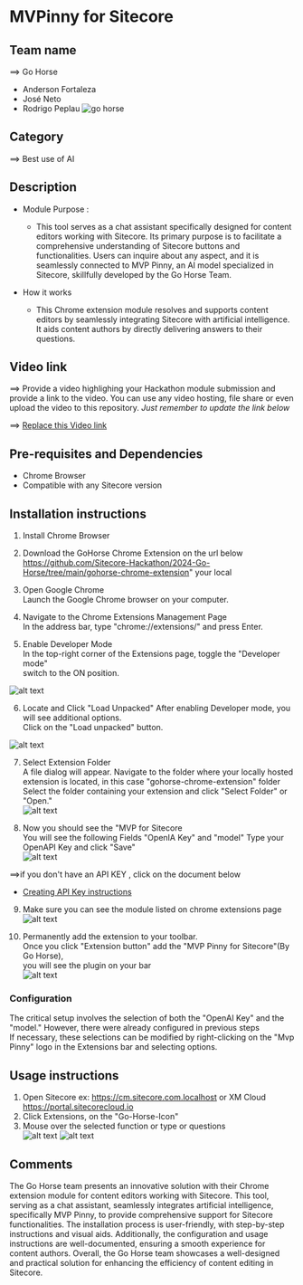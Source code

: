 # MVPinny for Sitecore
## Team name
⟹ Go Horse
  - Anderson Fortaleza
  - José Neto
  - Rodrigo Peplau
![go horse](docs/images/Gohorse-300x300.png)<br/>

## Category
⟹ Best use of AI

## Description
  - Module Purpose : <br/>
    - This tool serves as a chat assistant specifically designed for content editors working with Sitecore. Its primary purpose is to facilitate a comprehensive understanding of Sitecore buttons and functionalities. Users can inquire about any aspect, and it is seamlessly connected to MVP Pinny, an AI model specialized in Sitecore, skillfully developed by the Go Horse Team.

  - How it works<br/>
    - This Chrome extension module resolves and supports content editors by seamlessly integrating Sitecore with artificial intelligence. It aids content authors by directly delivering answers to their questions.

## Video link
⟹ Provide a video highlighing your Hackathon module submission and provide a link to the video. You can use any video hosting, file share or even upload the video to this repository. _Just remember to update the link below_

⟹ [Replace this Video link](#video-link)


## Pre-requisites and Dependencies

- Chrome Browser 
- Compatible with any Sitecore version

## Installation instructions

1. Install Chrome Browser

2. Download the GoHorse Chrome Extension on the url below <br/>
https://github.com/Sitecore-Hackathon/2024-Go-Horse/tree/main/gohorse-chrome-extension" your local<br/>

3.  Open Google Chrome <br/>
Launch the Google Chrome browser on your computer.<br/>

4.  Navigate to the Chrome Extensions Management Page <br/>
In the address bar, type "chrome://extensions/" and press Enter.<br/>

5. Enable Developer Mode<br/>
In the top-right corner of the Extensions page, toggle the "Developer mode"<br/>
switch to the ON position.<br/>

![alt text](docs/images/image-1.png)<br/>

6. Locate and Click "Load Unpacked"
After enabling Developer mode, you will see additional options.<br/>
Click on the "Load unpacked" button.<br/>

![alt text](docs/images/image-2.png)<br/>

7. Select Extension Folder<br/>
A file dialog will appear. Navigate to the folder where your locally hosted extension is located, in this case "gohorse-chrome-extension" folder<br/>
Select the folder containing your extension and click "Select Folder" or "Open."<br/>
![alt text](docs/images/image-3.png)<br/>

8. Now you should see the "MVP for Sitecore<br/>
You will see the following Fields "OpenIA Key" and "model" Type your OpenAPI Key and click "Save"<br/>
![alt text](docs/images/image-9.png)<br/>

⟹if you don't have an API KEY , click on the document below <br/>
- [Creating API Key instructions](CreatingAPIkey.md)<br/>

9. Make sure you can see the module listed on chrome extensions page<br/>
![alt text](docs/images/image-10.png)<br/>

10. Permanently add the extension to your toolbar.<br/>
Once you click "Extension button" add the "MVP Pinny for Sitecore"(By Go Horse), <br/>
you will see the plugin on your bar<br/>
 ![alt text](docs/images/image-8.png)<br/>

### Configuration
The critical setup involves the selection of both the "OpenAI Key" and the "model." However, there were already configured in previous steps<br> If necessary, these selections can be modified by right-clicking on the "Mvp Pinny" logo in the Extensions bar and selecting options.

## Usage instructions
1. Open Sitecore ex: https://cm.sitecore.com.localhost or XM Cloud https://portal.sitecorecloud.io<br/>
2. Click Extensions, on the "Go-Horse-Icon"<br/>
3. Mouse over the selected function or type or questions<br/>
![alt text](docs/images/sitecore10.png)
![alt text](docs/images//mvppinny.png)


## Comments
The Go Horse team presents an innovative solution with their Chrome extension module for content editors working with Sitecore. This tool, serving as a chat assistant, seamlessly integrates artificial intelligence, specifically MVP Pinny, to provide comprehensive support for Sitecore functionalities. The installation process is user-friendly, with step-by-step instructions and visual aids. Additionally, the configuration and usage instructions are well-documented, ensuring a smooth experience for content authors. Overall, the Go Horse team showcases a well-designed and practical solution for enhancing the efficiency of content editing in Sitecore.
